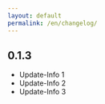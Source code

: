 ```yaml
---
layout: default
permalink: /en/changelog/
---
```


## 0.1.3

- Update-Info 1
- Update-Info 2
- Update-Info 3
